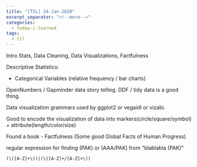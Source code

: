 ```yaml
---
title: "[TIL] 24-Jan-2020"
excerpt_separator: "<!--more-->"
categories:
  - today-i-learned
tags:
  - til 
---
```

Intro Stats, Data Cleaning, Data Visualizations, Factfulness
<!--more-->

Descriptive Statistics:
 - Categorical Variables (relative frequency / bar charts)

OpenNumbers / Gapminder data story telling. DDF / tidy data is a good thing.

Data visualization grammars used by ggplot2 or vegaidl or vizabi.

Good to encode the visualization of data into markers(circle/square/symbol) + attribute(length/color/size)

Found a book - Factfulness (Some good Global Facts of Human Progress)

regular expression for finding (PAK) or (AAA/PAK) from "blablabla (PAK)" 

```
(\([A-Z]+\))|(\([A-Z]+/[A-Z]+\))
```


